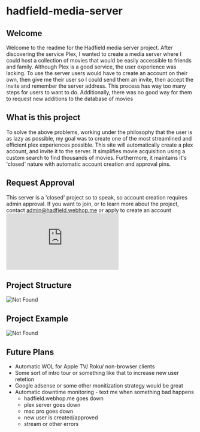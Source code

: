 # hadfield-media-server

## Welcome
Welcome to the readme for the Hadfield media server project. After discovering the service Plex, I wanted to create a media server where I could host a collection of movies that would be easily accessible to friends and family. Although Plex is a good service, the user experience was lacking. To use the server users would have to create an account on their own, then give me their user so I could send them an invite, then accept the invite and remember the server address. This process has way too many steps for users to want to do. Additionally, there was no good way for them to request new additions to the database of movies

## What is this project
To solve the above problems, working under the philosophy that the user is as lazy as possible, my goal was to create one of the most streamlined and efficient plex experiences possible. This site will automatically create a plex account, and invite it to the server. It simplifies movie acquisition using a custom search to find thousands of movies. Furthermore, it maintains it's 'closed' nature with automatic account creation and approval pins.

## Request Approval
This server is a 'closed' project so to speak, so account creation requires admin approval. If you want to join, or to learn more about the project, contact admin@hadfield.webhop.me or apply to create an account ![here!](http://hadfield.webhop.me/signup.php)


## Project Structure
![Not Found](http://hadfield.webhop.me/assets/Plex%20Detailed%20Fixed.png)


## Project Example
![Not Found](http://hadfield.webhop.me/assets/optimized-demo.gif)


## Future Plans
* Automatic WOL for Apple TV/ Roku/ non-browser clients
* Some sort of intro tour or something like that to increase new user retetion
* Google adsense or some other monitization strategy would be great
* Automatic downtime monitoring - text me when something bad happens
    * hadfield.webhop.me goes down
    * plex server goes down
    * mac pro goes down
    * new user is created/approved
    * stream or other errors
